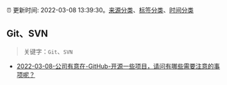 :alarm_clock: 更新时间: 2022-03-08 13:39:30。[来源分类](../README.md)、[标签分类](../TAGS.md)、[时间分类](../TIMELINE.md)

## Git、SVN


> 关键字：`Git`、`SVN`



- [2022-03-08-公司有意在-GitHub-开源一些项目，请问有哪些需要注意的事项呢？](https://www.v2ex.com/t/838910) 